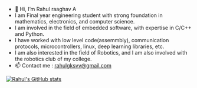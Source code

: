 - 👋 Hi, I’m Rahul raaghav A
- I am Final year engineering student with strong foundation in mathematics, electronics, and computer science.
- I am involved in the field of embedded software, with expertise in C/C++ and Python.
- I have worked with low level code(assemmbly), communication protocols, microcontrollers, linux, deep learning libraries, etc.
- I am also interested in the field of Robotics, and I am also involved with the robotics club of my college.
- 📫 Contact me : rahulgksvv@gmail.com


<!---
RahulraaghavA1308/RahulraaghavA1308 is a ✨ special ✨ repository because its `README.md` (this file) appears on your GitHub profile.
You can click the Preview link to take a look at your changes.
--->

[![Rahul's GitHub stats](https://github-readme-stats.vercel.app/api?username=RahulraaghavA1308&show_icons=true&theme=radical)](https://github.com/anuraghazra/github-readme-stats)
<!---
[![Top Langs](https://github-readme-stats.vercel.app/api/top-langs/?username=RahulraaghavA1308&show_icons=true&theme=radical&layout=compact)](https://github.com/anuraghazra/github-readme-stats)
